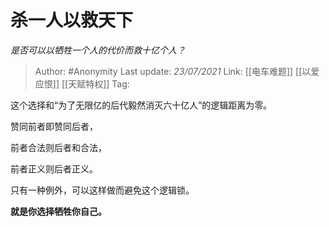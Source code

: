 # 杀一人以救天下
*是否可以以牺牲一个人的代价而救十亿个人？*

> Author: #Anonymity
> Last update: *23/07/2021* 
> Link: [[电车难题]] [[以爱应恨]] [[天赋特权]]
> Tag:    



这个选择和“为了无限亿的后代毅然消灭六十亿人”的逻辑距离为零。

赞同前者即赞同后者，

前者合法则后者和合法，

前者正义则后者正义。

  


只有一种例外，可以这样做而避免这个逻辑锁。

 


**就是你选择牺牲你自己。**



